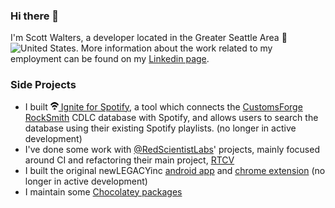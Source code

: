 ### Hi there 👋

I'm Scott Walters, a developer located in the Greater Seattle Area 🌲<img width="13" height="13" alt="United States" src="https://github.githubassets.com/images/icons/emoji/unicode/1f1fa-1f1f8.png?v8">. More information about the work related to my employment can be found on my [Linkedin page](https://linkedin.com/in/scowalt).

### Side Projects

 - I built [<img width="13" height="13" src="res/ignite-for-spotify-icon.png" alt="Ignite for Spotify Logo"> Ignite for Spotify](https://ignite-for-spotify.scowalt.com/), a tool which connects the [CustomsForge](https://customsforge.com/) [RockSmith](https://rocksmith.ubisoft.com/rocksmith/en-us/home/) CDLC database with Spotify, and allows users to search the database using their existing Spotify playlists. (no longer in active development)
 - I've done some work with [@RedScientistLabs](https://github.com/redscientistlabs)' projects, mainly focused around CI and refactoring their main project, [RTCV](https://github.com/redscientistlabs/RTCV)
 - I built the original newLEGACYinc [android app](https://play.google.com/store/apps/details?id=com.scowalt.newlegacyincapp&hl=en_US&gl=US) and [chrome extension](https://chrome.google.com/webstore/detail/newlegacyinc/ejmobeklchnhloamlgdaklmcebhfboab?hl=en-US) (no longer in active development)
 - I maintain some [Chocolatey packages](https://chocolatey.org/profiles/scowalt)

<!--
**scowalt/scowalt** is a ✨ _special_ ✨ repository because its `README.md` (this file) appears on your GitHub profile.

Here are some ideas to get you started:

- 🔭 I’m currently working on ...
- 🌱 I’m currently learning ...
- 👯 I’m looking to collaborate on ...
- 🤔 I’m looking for help with ...
- 💬 Ask me about ...
- 📫 How to reach me: ...
- 😄 Pronouns: ...
- ⚡ Fun fact: ...
-->
